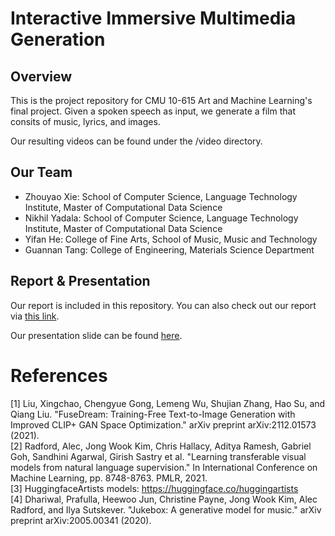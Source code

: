 # Interactive Immersive Multimedia Generation

## Overview

This is the project repository for CMU 10-615 Art and Machine Learning's final project. Given a spoken speech as input, we generate a film that consits of music, lyrics, and images.

Our resulting videos can be found under the /video directory.

## Our Team

- Zhouyao Xie: School of Computer Science, Language Technology Institute, Master of Computational Data Science
- Nikhil Yadala: School of Computer Science, Language Technology Institute, Master of Computational Data Science
- Yifan He: College of Fine Arts, School of Music, Music and Technology
- Guannan Tang: College of Engineering, Materials Science Department

## Report & Presentation

Our report is included in this repository. You can also check out our report via [this link](https://docs.google.com/document/d/1n7jtXed6hKWhCfQGKV0GhT0UWBGgBF_y/edit?usp=sharing&ouid=100645612073317945557&rtpof=true&sd=true).

Our presentation slide can be found [here](https://docs.google.com/presentation/d/119QP-hJ5BajnJeNcwqrSVAARHUDr09Vg1w8m0VyIjGA/edit?usp=sharing).

# References

[1] Liu, Xingchao, Chengyue Gong, Lemeng Wu, Shujian Zhang, Hao Su, and Qiang Liu. "FuseDream: Training-Free Text-to-Image Generation with Improved CLIP+ GAN Space Optimization." arXiv preprint arXiv:2112.01573 (2021).  
[2] Radford, Alec, Jong Wook Kim, Chris Hallacy, Aditya Ramesh, Gabriel Goh, Sandhini Agarwal, Girish Sastry et al. "Learning transferable visual models from natural language supervision." In International Conference on Machine Learning, pp. 8748-8763. PMLR, 2021.  
[3] HuggingfaceArtists models: https://huggingface.co/huggingartists  
[4] Dhariwal, Prafulla, Heewoo Jun, Christine Payne, Jong Wook Kim, Alec Radford, and Ilya Sutskever. "Jukebox: A generative model for music." arXiv preprint arXiv:2005.00341 (2020).
